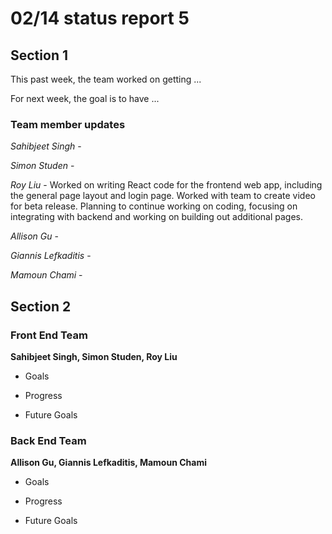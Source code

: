 # 02/14 status report 5

## Section 1
This past week, the team worked on getting ...

For next week, the goal is to have ...

### Team member updates
*Sahibjeet Singh* -    

*Simon Studen* -  

*Roy Liu* -  Worked on writing React code for the frontend web app, including the general page layout and login page. Worked with team to create video for beta release. Planning to continue working on coding, focusing on integrating with backend and working on building out additional pages.

*Allison Gu* -   

*Giannis Lefkaditis* -   

*Mamoun Chami* -   


## Section 2

### Front End Team
**Sahibjeet Singh, Simon Studen, Roy Liu**
* Goals


* Progress

* Future Goals
 
### Back End Team
**Allison Gu, Giannis Lefkaditis, Mamoun Chami**

* Goals   

* Progress   

* Future Goals   

